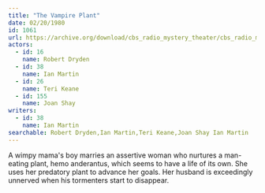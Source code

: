 ```yaml
---
title: "The Vampire Plant"
date: 02/20/1980
id: 1061
url: https://archive.org/download/cbs_radio_mystery_theater/cbs_radio_mystery_theater-1051-1100.zip/cbs_radio_mystery_theater-1051-1100%2Fcbsrmt_1061_the_vampire_plant.mp3
actors:  
  - id: 16
    name: Robert Dryden  
  - id: 38
    name: Ian Martin  
  - id: 26
    name: Teri Keane  
  - id: 155
    name: Joan Shay
writers:  
  - id: 38
    name: Ian Martin
searchable: Robert Dryden,Ian Martin,Teri Keane,Joan Shay Ian Martin
---
```

A wimpy mama's boy marries an assertive woman who nurtures a man-eating plant, hemo anderantus, which seems to have a life of its own. She uses her predatory plant to advance her goals. Her husband is exceedingly unnerved when his tormenters start to disappear.